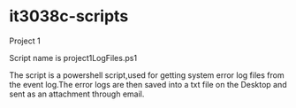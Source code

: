 # it3038c-scripts

Project 1

Script name is project1LogFiles.ps1

The script is a powershell script,used for getting system error log files from the event log.The error logs are then saved into a txt file on the Desktop and sent as an attachment through email.

